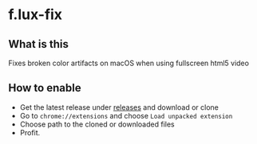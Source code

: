 # f.lux-fix
## What is this
Fixes broken color artifacts on macOS when using fullscreen html5 video

## How to enable
- Get the latest release under [releases](https://github.com/mikaelgson/f.lux-fix/releases) and download or clone
- Go to `chrome://extensions` and choose `Load unpacked extension`
- Choose path to the cloned or downloaded files
- Profit.
